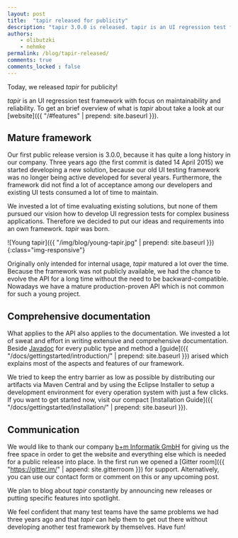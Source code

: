 ```yaml
---
layout: post
title:  "tapir released for publicity"
description: "tapir 3.0.0 is released. tapir is an UI regression test framework which focuses on maintainability and reliability."
authors:
    - olibutzki
    - nehmke
permalink: /blog/tapir-released/
comments: true
comments_locked : false
---
```

Today, we released *tapir* for publicity!

*tapir* is an UI regression test framework with focus on maintainability and reliability. To get an brief overview of what is *tapir* about take a look at our [website]({{ "/#features" | prepend: site.baseurl }}).

## Mature framework

Our first public release version is 3.0.0, because it has quite a long history in our company.
Three years ago (the first commit is dated 14 April 2015) we started developing a new solution, because our old UI testing framework was no longer being active developed for several years.
Furthermore, the framework did not find a lot of acceptance among our developers and existing UI tests consumed a lot of time to maintain.

We invested a lot of time evaluating existing solutions, but none of them pursued our vision how to develop UI regression tests for complex business applications. Therefore we decided to put our ideas and requirements into an own framework. *tapir* was born.

![Young tapir]({{ "/img/blog/young-tapir.jpg" | prepend: site.baseurl }}){:class="img-responsive"}

Originally only intended for internal usage, *tapir* matured a lot over the time. Because the framework was not publicly available, we had the chance to evolve the API for a long time without the need to be backward-compatible. Nowadays we have a mature production-proven API which is not common for such a young project.

## Comprehensive documentation

What applies to the API also applies to the documentation. We invested a lot of sweat and effort in writing extensive and comprehensive documentation. Beside [Javadoc](https://www.javadoc.io/doc/de.bmiag.tapir/tapir) for every public type and method a [guide]({{ "/docs/gettingstarted/introduction/" | prepend: site.baseurl }}) arised which explains most of the aspects and features of our framework.

We tried to keep the entry barrier as low as possible by distributing our artifacts via Maven Central and by using the Eclipse Installer to setup a development environment for every operation system with just a few clicks. If you want to get started now, visit our compact [Installation Guide]({{ "/docs/gettingstarted/installation/" | prepend: site.baseurl }}).

## Communication

We would like to thank our company [b+m Informatik GmbH](https://www.bminformatik.de/) for giving us the free space in order to get the website and everything else which is needed for a public release into place. In the first run we opened a [Gitter room]({{ "https://gitter.im/" | append: site.gitterroom }}) for support. Alternatively, you can use our contact form or comment on this or any upcoming post.

We plan to blog about *tapir* constantly by announcing new releases or putting specific features into spotlight.

We feel confident that many test teams have the same problems we had three years ago and that *tapir* can help them to get out there without developing another test framework by themselves. Have fun!
